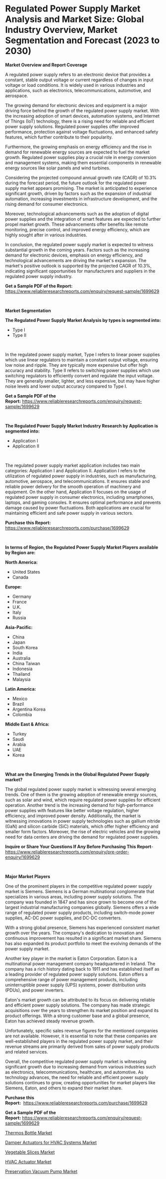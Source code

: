<p><h1>Regulated Power Supply Market Analysis and Market Size: Global Industry Overview, Market Segmentation and Forecast (2023 to 2030)</h1></p><p><strong>Market Overview and Report Coverage</strong></p>
<p><p>A regulated power supply refers to an electronic device that provides a constant, stable output voltage or current regardless of changes in input voltage or load conditions. It is widely used in various industries and applications, such as electronics, telecommunications, automotive, and aerospace.</p><p>The growing demand for electronic devices and equipment is a major driving force behind the growth of the regulated power supply market. With the increasing adoption of smart devices, automation systems, and Internet of Things (IoT) technology, there is a rising need for reliable and efficient power supply solutions. Regulated power supplies offer improved performance, protection against voltage fluctuations, and enhanced safety features, which further contribute to their popularity.</p><p>Furthermore, the growing emphasis on energy efficiency and the rise in demand for renewable energy sources are expected to fuel the market growth. Regulated power supplies play a crucial role in energy conversion and management systems, making them essential components in renewable energy sources like solar panels and wind turbines.</p><p>Considering the projected compound annual growth rate (CAGR) of 10.3% during the forecast period, the future outlook for the regulated power supply market appears promising. The market is anticipated to experience significant growth, driven by factors such as the expansion of industrial automation, increasing investments in infrastructure development, and the rising demand for consumer electronics.</p><p>Moreover, technological advancements such as the adoption of digital power supplies and the integration of smart features are expected to further propel market growth. These advancements offer benefits like remote monitoring, precise control, and improved energy efficiency, which are highly sought after in various industries.</p><p>In conclusion, the regulated power supply market is expected to witness substantial growth in the coming years. Factors such as the increasing demand for electronic devices, emphasis on energy efficiency, and technological advancements are driving the market's expansion. The market's positive outlook is supported by the projected CAGR of 10.3%, indicating significant opportunities for manufacturers and suppliers in the regulated power supply industry.</p></p>
<p><strong>Get a Sample PDF of the Report:</strong> <a href="https://www.reliableresearchreports.com/enquiry/request-sample/1699629">https://www.reliableresearchreports.com/enquiry/request-sample/1699629</a></p>
<p>&nbsp;</p>
<p><strong>Market Segmentation</strong></p>
<p><strong>The Regulated Power Supply Market Analysis by types is segmented into:</strong></p>
<p><ul><li>Type I</li><li>Type II</li></ul></p>
<p>&nbsp;</p>
<p><p>In the regulated power supply market, Type I refers to linear power supplies which use linear regulators to maintain a constant output voltage, ensuring low noise and ripple. They are typically more expensive but offer high accuracy and stability. Type II refers to switching power supplies which use switching regulators to efficiently convert and regulate the input voltage. They are generally smaller, lighter, and less expensive, but may have higher noise levels and lower output accuracy compared to Type I.</p></p>
<p><strong>Get a Sample PDF of the Report:</strong>&nbsp;<a href="https://www.reliableresearchreports.com/enquiry/request-sample/1699629">https://www.reliableresearchreports.com/enquiry/request-sample/1699629</a></p>
<p>&nbsp;</p>
<p><strong>The Regulated Power Supply Market Industry Research by Application is segmented into:</strong></p>
<p><ul><li>Application I</li><li>Application II</li></ul></p>
<p>&nbsp;</p>
<p><p>The regulated power supply market application includes two main categories: Application I and Application II. Application I refers to the utilization of regulated power supply in industries, such as manufacturing, automotive, aerospace, and telecommunications. It ensures stable and reliable power delivery for the smooth operation of machinery and equipment. On the other hand, Application II focuses on the usage of regulated power supply in consumer electronics, including smartphones, laptops, and gaming consoles. It ensures optimal performance and prevents damage caused by power fluctuations. Both applications are crucial for maintaining efficient and safe power supply in various sectors.</p></p>
<p><strong>Purchase this Report:</strong>&nbsp; <a href="https://www.reliableresearchreports.com/purchase/1699629">https://www.reliableresearchreports.com/purchase/1699629</a></p>
<p>&nbsp;</p>
<p><strong>In terms of Region, the Regulated Power Supply Market Players available by Region are:</strong></p>
<p>
    <p> <strong> North America: </strong>
        <ul>
            <li>United States</li>
            <li>Canada</li>
        </ul>
        </p> 
    <p> <strong> Europe: </strong>
        <ul>
            <li>Germany</li>
            <li>France</li>
            <li>U.K.</li>
            <li>Italy</li>
            <li>Russia</li>
        </ul>
        </p> 
    <p> <strong> Asia-Pacific: </strong>
        <ul>
            <li>China</li>
            <li>Japan</li>
            <li>South Korea</li>
            <li>India</li>
            <li>Australia</li>
            <li>China Taiwan</li>
            <li>Indonesia</li>
            <li>Thailand</li>
            <li>Malaysia</li>
        </ul>
        </p> 
    <p> <strong> Latin America: </strong>
        <ul>
            <li>Mexico</li>
            <li>Brazil</li>
            <li>Argentina Korea</li>
            <li>Colombia</li>
        </ul>
        </p> 
    <p> <strong> Middle East & Africa: </strong>
        <ul>
            <li>Turkey</li>
            <li>Saudi</li>
            <li>Arabia</li>
            <li>UAE</li>
            <li>Korea</li>
        </ul>
    </p>
    </p>
<p>&nbsp;</p>
<p><strong>What are the Emerging Trends in the Global Regulated Power Supply market?</strong></p>
<p><p>The global regulated power supply market is witnessing several emerging trends. One of them is the growing adoption of renewable energy sources, such as solar and wind, which require regulated power supplies for efficient operation. Another trend is the increasing demand for high-performance power supplies with features like better voltage regulation, higher efficiency, and improved power density. Additionally, the market is witnessing innovations in power supply technologies such as gallium nitride (GaN) and silicon carbide (SiC) materials, which offer higher efficiency and smaller form factors. Moreover, the rise of electric vehicles and the growing need for data centers are driving the demand for regulated power supplies.</p></p>
<p><strong>Inquire or Share Your Questions If Any Before Purchasing This Report</strong>- <a href="https://www.reliableresearchreports.com/enquiry/pre-order-enquiry/1699629">https://www.reliableresearchreports.com/enquiry/pre-order-enquiry/1699629</a></p>
<p>&nbsp;</p>
<p><strong>Major Market Players</strong></p>
<p><p>One of the prominent players in the competitive regulated power supply market is Siemens. Siemens is a German multinational conglomerate that specializes in various areas, including power supply solutions. The company was founded in 1847 and has since grown to become one of the largest industrial manufacturing companies globally. Siemens offers a wide range of regulated power supply products, including switch-mode power supplies, AC-DC power supplies, and DC-DC converters.</p><p>With a strong global presence, Siemens has experienced consistent market growth over the years. The company's dedication to innovation and continuous improvement has resulted in a significant market share. Siemens has also expanded its product portfolio to meet the evolving demands of the power supply market.</p><p>Another key player in the market is Eaton Corporation. Eaton is a multinational power management company headquartered in Ireland. The company has a rich history dating back to 1911 and has established itself as a leading provider of regulated power supply solutions. Eaton offers a comprehensive range of power management products, including uninterruptible power supply (UPS) systems, power distribution units (PDUs), and power inverters.</p><p>Eaton's market growth can be attributed to its focus on delivering reliable and efficient power supply solutions. The company has made strategic acquisitions over the years to strengthen its market position and expand its product offerings. With a strong customer base and a global presence, Eaton has achieved steady revenue growth.</p><p>Unfortunately, specific sales revenue figures for the mentioned companies are not available. However, it is essential to note that these companies are well-established players in the regulated power supply market, and their revenue streams are primarily derived from sales of power supply products and related services.</p><p>Overall, the competitive regulated power supply market is witnessing significant growth due to increasing demand from various industries such as electronics, telecommunications, healthcare, and automotive. As technology advances, the need for reliable and efficient power supply solutions continues to grow, creating opportunities for market players like Siemens, Eaton, and others to expand their market share.</p></p>
<p><strong>Purchase this Report:</strong>&nbsp;&nbsp;<a href="https://www.reliableresearchreports.com/purchase/1699629">https://www.reliableresearchreports.com/purchase/1699629</a></p>
<p></p>
<p><strong>Get a Sample PDF of the Report:</strong>&nbsp;<a href="https://www.reliableresearchreports.com/enquiry/request-sample/1699629">https://www.reliableresearchreports.com/enquiry/request-sample/1699629</a></p>
<p><p><a href="https://github.com/tamvrosiya/Market-Research-Report-List-1/blob/main/thermos-bottle-market.md">Thermos Bottle Market</a></p><p><a href="https://medium.com/@hotspotvendor/damper-actuators-for-hvac-systems-market-report-reveals-the-latest-trends-and-growth-opportunities-df962b5f7381">Damper Actuators for HVAC Systems Market</a></p><p><a href="https://www.linkedin.com/pulse/vegetable-slices-market-size-growth-forecast-from-2023-2030-dts8e/">Vegetable Slices Market</a></p><p><a href="https://medium.com/@bhumi.technologiesmumbai/hvac-actuator-market-size-reveals-the-best-marketing-channels-in-global-industry-d890d5de6710">HVAC Actuator Market</a></p><p><a href="https://github.com/dringals/Market-Research-Report-List-1/blob/main/preservation-vacuum-pump-market.md">Preservation Vacuum Pump Market</a></p></p>